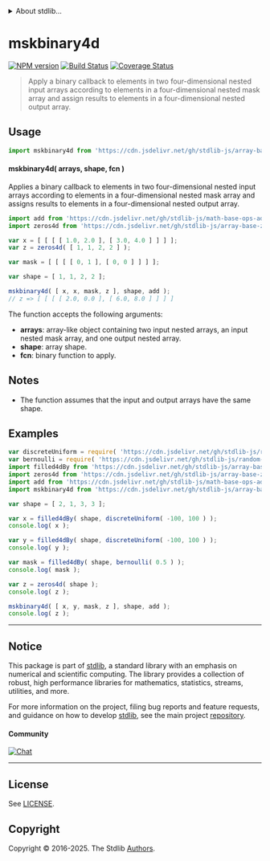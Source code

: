 <!--

@license Apache-2.0

Copyright (c) 2024 The Stdlib Authors.

Licensed under the Apache License, Version 2.0 (the "License");
you may not use this file except in compliance with the License.
You may obtain a copy of the License at

   http://www.apache.org/licenses/LICENSE-2.0

Unless required by applicable law or agreed to in writing, software
distributed under the License is distributed on an "AS IS" BASIS,
WITHOUT WARRANTIES OR CONDITIONS OF ANY KIND, either express or implied.
See the License for the specific language governing permissions and
limitations under the License.

-->


<details>
  <summary>
    About stdlib...
  </summary>
  <p>We believe in a future in which the web is a preferred environment for numerical computation. To help realize this future, we've built stdlib. stdlib is a standard library, with an emphasis on numerical and scientific computation, written in JavaScript (and C) for execution in browsers and in Node.js.</p>
  <p>The library is fully decomposable, being architected in such a way that you can swap out and mix and match APIs and functionality to cater to your exact preferences and use cases.</p>
  <p>When you use stdlib, you can be absolutely certain that you are using the most thorough, rigorous, well-written, studied, documented, tested, measured, and high-quality code out there.</p>
  <p>To join us in bringing numerical computing to the web, get started by checking us out on <a href="https://github.com/stdlib-js/stdlib">GitHub</a>, and please consider <a href="https://opencollective.com/stdlib">financially supporting stdlib</a>. We greatly appreciate your continued support!</p>
</details>

# mskbinary4d

[![NPM version][npm-image]][npm-url] [![Build Status][test-image]][test-url] [![Coverage Status][coverage-image]][coverage-url] <!-- [![dependencies][dependencies-image]][dependencies-url] -->

> Apply a binary callback to elements in two four-dimensional nested input arrays according to elements in a four-dimensional nested mask array and assign results to elements in a four-dimensional nested output array.

<section class="intro">

</section>

<!-- /.intro -->



<section class="usage">

## Usage

```javascript
import mskbinary4d from 'https://cdn.jsdelivr.net/gh/stdlib-js/array-base-mskbinary4d@deno/mod.js';
```

#### mskbinary4d( arrays, shape, fcn )

Applies a binary callback to elements in two four-dimensional nested input arrays according to elements in a four-dimensional nested mask array and assigns results to elements in a four-dimensional nested output array.

```javascript
import add from 'https://cdn.jsdelivr.net/gh/stdlib-js/math-base-ops-add@deno/mod.js';
import zeros4d from 'https://cdn.jsdelivr.net/gh/stdlib-js/array-base-zeros4d@deno/mod.js';

var x = [ [ [ [ 1.0, 2.0 ], [ 3.0, 4.0 ] ] ] ];
var z = zeros4d( [ 1, 1, 2, 2 ] );

var mask = [ [ [ [ 0, 1 ], [ 0, 0 ] ] ] ];

var shape = [ 1, 1, 2, 2 ];

mskbinary4d( [ x, x, mask, z ], shape, add );
// z => [ [ [ [ 2.0, 0.0 ], [ 6.0, 8.0 ] ] ] ]
```

The function accepts the following arguments:

-   **arrays**: array-like object containing two input nested arrays, an input nested mask array, and one output nested array.
-   **shape**: array shape.
-   **fcn**: binary function to apply.

</section>

<!-- /.usage -->

<section class="notes">

## Notes

-   The function assumes that the input and output arrays have the same shape.

</section>

<!-- /.notes -->

<section class="examples">

## Examples

<!-- eslint no-undef: "error" -->

```javascript
var discreteUniform = require( 'https://cdn.jsdelivr.net/gh/stdlib-js/random-base-discrete-uniform' ).factory;
var bernoulli = require( 'https://cdn.jsdelivr.net/gh/stdlib-js/random-base-bernoulli' ).factory;
import filled4dBy from 'https://cdn.jsdelivr.net/gh/stdlib-js/array-base-filled4d-by@deno/mod.js';
import zeros4d from 'https://cdn.jsdelivr.net/gh/stdlib-js/array-base-zeros4d@deno/mod.js';
import add from 'https://cdn.jsdelivr.net/gh/stdlib-js/math-base-ops-add@deno/mod.js';
import mskbinary4d from 'https://cdn.jsdelivr.net/gh/stdlib-js/array-base-mskbinary4d@deno/mod.js';

var shape = [ 2, 1, 3, 3 ];

var x = filled4dBy( shape, discreteUniform( -100, 100 ) );
console.log( x );

var y = filled4dBy( shape, discreteUniform( -100, 100 ) );
console.log( y );

var mask = filled4dBy( shape, bernoulli( 0.5 ) );
console.log( mask );

var z = zeros4d( shape );
console.log( z );

mskbinary4d( [ x, y, mask, z ], shape, add );
console.log( z );
```

</section>

<!-- /.examples -->

<!-- Section for related `stdlib` packages. Do not manually edit this section, as it is automatically populated. -->

<section class="related">

</section>

<!-- /.related -->

<!-- Section for all links. Make sure to keep an empty line after the `section` element and another before the `/section` close. -->


<section class="main-repo" >

* * *

## Notice

This package is part of [stdlib][stdlib], a standard library with an emphasis on numerical and scientific computing. The library provides a collection of robust, high performance libraries for mathematics, statistics, streams, utilities, and more.

For more information on the project, filing bug reports and feature requests, and guidance on how to develop [stdlib][stdlib], see the main project [repository][stdlib].

#### Community

[![Chat][chat-image]][chat-url]

---

## License

See [LICENSE][stdlib-license].


## Copyright

Copyright &copy; 2016-2025. The Stdlib [Authors][stdlib-authors].

</section>

<!-- /.stdlib -->

<!-- Section for all links. Make sure to keep an empty line after the `section` element and another before the `/section` close. -->

<section class="links">

[npm-image]: http://img.shields.io/npm/v/@stdlib/array-base-mskbinary4d.svg
[npm-url]: https://npmjs.org/package/@stdlib/array-base-mskbinary4d

[test-image]: https://github.com/stdlib-js/array-base-mskbinary4d/actions/workflows/test.yml/badge.svg?branch=main
[test-url]: https://github.com/stdlib-js/array-base-mskbinary4d/actions/workflows/test.yml?query=branch:main

[coverage-image]: https://img.shields.io/codecov/c/github/stdlib-js/array-base-mskbinary4d/main.svg
[coverage-url]: https://codecov.io/github/stdlib-js/array-base-mskbinary4d?branch=main

<!--

[dependencies-image]: https://img.shields.io/david/stdlib-js/array-base-mskbinary4d.svg
[dependencies-url]: https://david-dm.org/stdlib-js/array-base-mskbinary4d/main

-->

[chat-image]: https://img.shields.io/gitter/room/stdlib-js/stdlib.svg
[chat-url]: https://app.gitter.im/#/room/#stdlib-js_stdlib:gitter.im

[stdlib]: https://github.com/stdlib-js/stdlib

[stdlib-authors]: https://github.com/stdlib-js/stdlib/graphs/contributors

[umd]: https://github.com/umdjs/umd
[es-module]: https://developer.mozilla.org/en-US/docs/Web/JavaScript/Guide/Modules

[deno-url]: https://github.com/stdlib-js/array-base-mskbinary4d/tree/deno
[deno-readme]: https://github.com/stdlib-js/array-base-mskbinary4d/blob/deno/README.md
[umd-url]: https://github.com/stdlib-js/array-base-mskbinary4d/tree/umd
[umd-readme]: https://github.com/stdlib-js/array-base-mskbinary4d/blob/umd/README.md
[esm-url]: https://github.com/stdlib-js/array-base-mskbinary4d/tree/esm
[esm-readme]: https://github.com/stdlib-js/array-base-mskbinary4d/blob/esm/README.md
[branches-url]: https://github.com/stdlib-js/array-base-mskbinary4d/blob/main/branches.md

[stdlib-license]: https://raw.githubusercontent.com/stdlib-js/array-base-mskbinary4d/main/LICENSE

</section>

<!-- /.links -->
